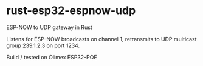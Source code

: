 # rust-esp32-espnow-udp

ESP-NOW to UDP gateway in Rust

Listens for ESP-NOW broadcasts on channel 1, retransmits to UDP multicast group 239.1.2.3 on port 1234.

Build / tested on Olimex ESP32-POE
